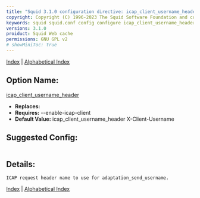 ```yaml
---
title: "Squid 3.1.0 configuration directive: icap_client_username_header"
copyright: Copyright (C) 1996-2023 The Squid Software Foundation and contributors
keywords: squid squid.conf config configure icap_client_username_header
versions: 3.1.0
proiduct: Squid Web cache
permissions: GNU GPL v2
# showMiniToc: true
---
```

[Index](index#toc_icap_client_username_header) | [Alphabetical Index](index_all#toc_icap_client_username_header)

## Option Name:
[icap_client_username_header](#icap_client_username_header)
 * **Replaces:** 
 * **Requires:** --enable-icap-client
 * **Default Value:** icap_client_username_header X-Client-Username


## Suggested Config:
```plaintext

```

## Details:

	ICAP request header name to use for adaptation_send_username.



[Index](index#toc_icap_client_username_header) | [Alphabetical Index](index_all#toc_icap_client_username_header)

